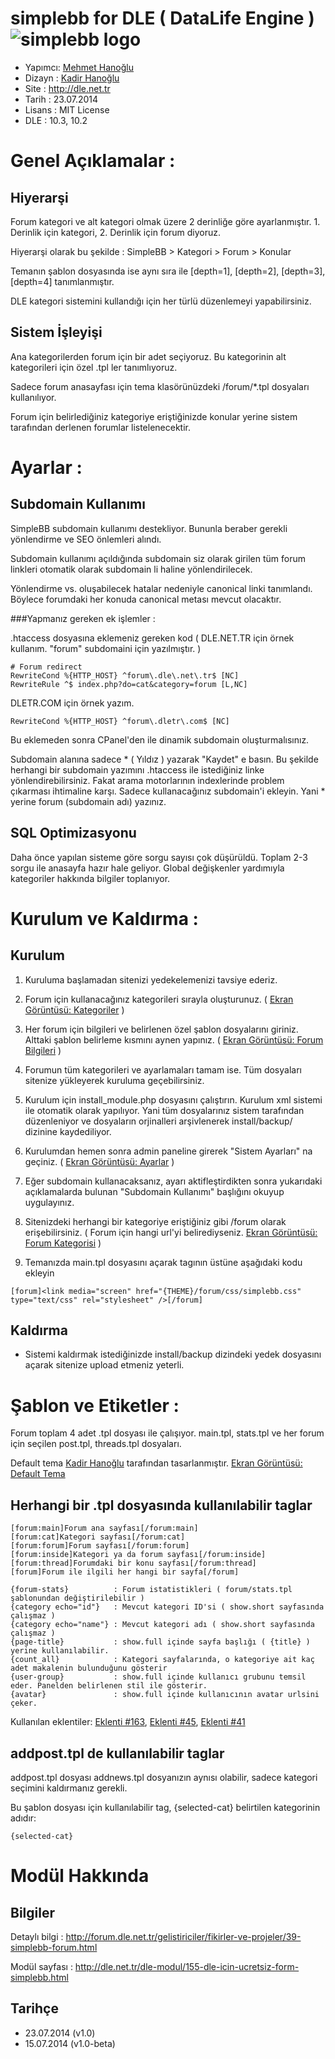 simplebb for DLE ( DataLife Engine )
![simplebb logo][logo]
========
* Yapımcı: [Mehmet Hanoğlu]
* Dizayn : [Kadir Hanoğlu]
* Site   : http://dle.net.tr
* Tarih  : 23.07.2014
* Lisans : MIT License
* DLE    : 10.3, 10.2

Genel Açıklamalar :
========

Hiyerarşi
--------------
Forum kategori ve alt kategori olmak üzere 2 derinliğe göre ayarlanmıştır. 1. Derinlik için kategori, 2. Derinlik için forum diyoruz.

Hiyerarşi olarak bu şekilde : SimpleBB > Kategori > Forum > Konular

Temanın şablon dosyasında ise aynı sıra ile [depth=1], [depth=2], [depth=3], [depth=4] tanımlanmıştır.

DLE kategori sistemini kullandığı için her türlü düzenlemeyi yapabilirsiniz.

Sistem İşleyişi
--------------------
Ana kategorilerden forum için bir adet seçiyoruz. Bu kategorinin alt kategorileri için özel .tpl ler tanımlıyoruz.

Sadece forum anasayfası için tema klasörünüzdeki /forum/*.tpl dosyaları kullanılıyor.

Forum için belirlediğiniz kategoriye eriştiğinizde konular yerine sistem tarafından derlenen forumlar listelenecektir.


Ayarlar :
========

Subdomain Kullanımı
--------------------
SimpleBB subdomain kullanımı destekliyor. Bununla beraber gerekli yönlendirme ve SEO önlemleri alındı.

Subdomain kullanımı açıldığında subdomain siz olarak girilen tüm forum linkleri otomatik olarak subdomain li haline yönlendirilecek.

Yönlendirme vs. oluşabilecek hatalar nedeniyle canonical linki tanımlandı. Böylece forumdaki her konuda canonical metası mevcut olacaktır.

###Yapmanız gereken ek işlemler :

.htaccess dosyasına eklemeniz gereken kod ( DLE.NET.TR için örnek kullanım. "forum" subdomaini için yazılmıştır. )
~~~
# Forum redirect
RewriteCond %{HTTP_HOST} ^forum\.dle\.net\.tr$ [NC]
RewriteRule ^$ index.php?do=cat&category=forum [L,NC]
~~~

DLETR.COM için örnek yazım.
~~~
RewriteCond %{HTTP_HOST} ^forum\.dletr\.com$ [NC]
~~~

Bu eklemeden sonra CPanel'den ile dinamik subdomain oluşturmalısınız.

Subdomain alanına sadece * ( Yıldız ) yazarak "Kaydet" e basın. Bu şekilde herhangi bir subdomain yazımını .htaccess ile istediğiniz linke yönlendirebilirsiniz.
Fakat arama motorlarının indexlerinde problem çıkarması ihtimaline karşı. Sadece kullanacağınız subdomain'i ekleyin. Yani * yerine forum (subdomain adı) yazınız.

SQL Optimizasyonu
--------------------
Daha önce yapılan sisteme göre sorgu sayısı çok düşürüldü. Toplam 2-3 sorgu ile anasayfa hazır hale geliyor. Global değişkenler yardımıyla kategoriler hakkında bilgiler toplanıyor.


Kurulum ve Kaldırma :
===========

Kurulum
--------------
1) Kuruluma başlamadan sitenizi yedekelemenizi tavsiye ederiz.

2) Forum için kullanacağınız kategorileri sırayla oluşturunuz. ( [Ekran Görüntüsü: Kategoriler] )

3) Her forum için bilgileri ve belirlenen özel şablon dosyalarını giriniz. Alttaki şablon belirleme kısmını aynen yapınız. ( [Ekran Görüntüsü: Forum Bilgileri] )

4) Forumun tüm kategorileri ve ayarlamaları tamam ise. Tüm dosyaları sitenize yükleyerek kuruluma geçebilirsiniz.

5) Kurulum için install_module.php dosyasını çalıştırın. Kurulum xml sistemi ile otomatik olarak yapılıyor. Yani tüm dosyalarınız sistem tarafından düzenleniyor ve dosyaların orjinalleri arşivlenerek install/backup/ dizinine kaydediliyor.

6) Kurulumdan hemen sonra admin paneline girerek "Sistem Ayarları" na geçiniz. ( [Ekran Görüntüsü: Ayarlar] ) 

7) Eğer subdomain kullanacaksanız, ayarı aktifleştirdikten sonra yukarıdaki açıklamalarda bulunan "Subdomain Kullanımı" başlığını okuyup uygulayınız.

8) Sitenizdeki herhangi bir kategoriye eriştiğiniz gibi /forum olarak erişebilirsiniz. ( Forum için hangi url'yi belirediyseniz. [Ekran Görüntüsü: Forum Kategorisi] )

9) Temanızda main.tpl dosyasını açarak </head> tagının üstüne aşağıdaki kodu ekleyin

~~~
[forum]<link media="screen" href="{THEME}/forum/css/simplebb.css" type="text/css" rel="stylesheet" />[/forum]
~~~

Kaldırma
--------------
* Sistemi kaldırmak istediğinizde install/backup dizindeki yedek dosyasını açarak sitenize upload etmeniz yeterli.


Şablon ve Etiketler :
===========
Forum toplam 4 adet .tpl dosyası ile çalışıyor.
main.tpl, stats.tpl ve her forum için seçilen post.tpl, threads.tpl dosyaları.

Default tema [Kadir Hanoğlu] tarafından tasarlanmıştır. [Ekran Görüntüsü: Default Tema]

Herhangi bir .tpl dosyasında kullanılabilir taglar
--------------
~~~
[forum:main]Forum ana sayfası[/forum:main]
[forum:cat]Kategori sayfası[/forum:cat]
[forum:forum]Forum sayfası[/forum:forum]
[forum:inside]Kategori ya da forum sayfası[/forum:inside]
[forum:thread]Forumdaki bir konu sayfası[/forum:thread]
[forum]Forum ile ilgili her hangi bir sayfa[/forum]
~~~

~~~
{forum-stats}          : Forum istatistikleri ( forum/stats.tpl şablonundan değiştirilebilir )
{category echo="id"}   : Mevcut kategori ID'si ( show.short sayfasında çalışmaz )
{category echo="name"} : Mevcut kategori adı ( show.short sayfasında çalışmaz )
{page-title}           : show.full içinde sayfa başlığı ( {title} ) yerine kullanılabilir.
{count_all}            : Kategori sayfalarında, o kategoriye ait kaç adet makalenin bulunduğunu gösterir
{user-group}           : show.full içinde kullanıcı grubunu temsil eder. Panelden belirlenen stil ile gösterir.
{avatar}               : show.full içinde kullanıcının avatar urlsini çeker.
~~~

Kullanılan eklentiler: [Eklenti #163], [Eklenti #45], [Eklenti #41] 


addpost.tpl de kullanılabilir taglar
--------------
addpost.tpl dosyası addnews.tpl dosyanızın aynısı olabilir, sadece kategori seçimini kaldırmanız gerekli.

Bu şablon dosyası için kullanılabilir tag, {selected-cat} belirtilen kategorinin adıdır:
~~~
{selected-cat}
~~~

Modül Hakkında
======================

Bilgiler
-----------------
Detaylı bilgi : http://forum.dle.net.tr/gelistiriciler/fikirler-ve-projeler/39-simplebb-forum.html

Modül sayfası : http://dle.net.tr/dle-modul/155-dle-icin-ucretsiz-form-simplebb.html


Tarihçe
-----------------------
* 23.07.2014 (v1.0)
* 15.07.2014 (v1.0-beta)


[Kadir Hanoğlu]:https://github.com/kadirhanoglu
[Mehmet Hanoğlu]:https://github.com/marzochi
[Ekran Görüntüsü: Ayarlar]:http://dle.net.tr/uploads/posts/1406114470_settings.png
[Ekran Görüntüsü: Forum Bilgileri]:http://dle.net.tr/uploads/posts/1406113700_forum.png
[Ekran Görüntüsü: Kategoriler]:http://dle.net.tr/uploads/posts/1406113626_cats.png
[Ekran Görüntüsü: Forum Kategorisi]:http://dle.net.tr/uploads/posts/1406114739_forumcat.png
[Eklenti #163]:http://dle.net.tr/dle-eklenti/163-kategori-bilgisi-cekme.html
[Eklenti #45]:http://dle.net.tr/dle-eklenti/45-sayfa-basligini-tag-olarak-kullanma.html
[Eklenti #41]:http://dle.net.tr/dle-eklenti/41-makaleyi-ekleyenin-avatarini-gosterme.html
[Ekran Görüntüsü: Default Tema]:http://blog.dle.net.tr/blog/181-simplebb-default-theme-yayinda.html
[logo]:http://dle.net.tr/uploads/posts/1406126090_simplebb-default-theme-logo.png
